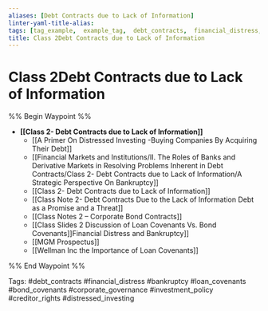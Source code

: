 ```yaml
---
aliases: [Debt Contracts due to Lack of Information]
linter-yaml-title-alias: 
tags: [tag_example,  example_tag,  debt_contracts,  financial_distress,  bankruptcy,  loan_covenants,  bond_covenants,  corporate_governance,  investment_policy,  creditor_rights,  distressed_investing]
title: Class 2Debt Contracts due to Lack of Information
---
```


# Class 2Debt Contracts due to Lack of Information
%% Begin Waypoint %%
- **[[Class 2- Debt Contracts due to Lack of Information]]**
	- [[A Primer On Distressed Investing -Buying Companies By Acquiring Their Debt]]
	- [[Financial Markets and Institutions/II. The Roles of Banks and Derivative Markets in Resolving Problems Inherent in Debt Contracts/Class 2- Debt Contracts due to Lack of Information/A Strategic Perspective On Bankruptcy]]
	- [[Class 2- Debt Contracts due to Lack of Information]]
	- [[Class Note 2- Debt Contracts Due to the Lack of Information Debt as a Promise and a Threat]]
	- [[Class Notes 2 – Corporate Bond Contracts]]
	- [[Class Slides 2 Discussion of Loan Covenants Vs. Bond Covenants]]Financial Distress and Bankruptcy]]
	- [[MGM Prospectus]]
	- [[Wellman Inc the Importance of Loan Covenants]]

%% End Waypoint %%

Tags: #debt_contracts #financial_distress #bankruptcy #loan_covenants #bond_covenants #corporate_governance #investment_policy #creditor_rights #distressed_investing